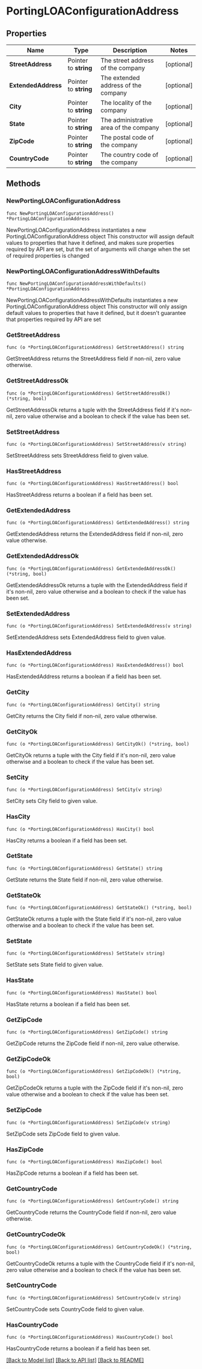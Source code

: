 # PortingLOAConfigurationAddress

## Properties

Name | Type | Description | Notes
------------ | ------------- | ------------- | -------------
**StreetAddress** | Pointer to **string** | The street address of the company | [optional] 
**ExtendedAddress** | Pointer to **string** | The extended address of the company | [optional] 
**City** | Pointer to **string** | The locality of the company | [optional] 
**State** | Pointer to **string** | The administrative area of the company | [optional] 
**ZipCode** | Pointer to **string** | The postal code of the company | [optional] 
**CountryCode** | Pointer to **string** | The country code of the company | [optional] 

## Methods

### NewPortingLOAConfigurationAddress

`func NewPortingLOAConfigurationAddress() *PortingLOAConfigurationAddress`

NewPortingLOAConfigurationAddress instantiates a new PortingLOAConfigurationAddress object
This constructor will assign default values to properties that have it defined,
and makes sure properties required by API are set, but the set of arguments
will change when the set of required properties is changed

### NewPortingLOAConfigurationAddressWithDefaults

`func NewPortingLOAConfigurationAddressWithDefaults() *PortingLOAConfigurationAddress`

NewPortingLOAConfigurationAddressWithDefaults instantiates a new PortingLOAConfigurationAddress object
This constructor will only assign default values to properties that have it defined,
but it doesn't guarantee that properties required by API are set

### GetStreetAddress

`func (o *PortingLOAConfigurationAddress) GetStreetAddress() string`

GetStreetAddress returns the StreetAddress field if non-nil, zero value otherwise.

### GetStreetAddressOk

`func (o *PortingLOAConfigurationAddress) GetStreetAddressOk() (*string, bool)`

GetStreetAddressOk returns a tuple with the StreetAddress field if it's non-nil, zero value otherwise
and a boolean to check if the value has been set.

### SetStreetAddress

`func (o *PortingLOAConfigurationAddress) SetStreetAddress(v string)`

SetStreetAddress sets StreetAddress field to given value.

### HasStreetAddress

`func (o *PortingLOAConfigurationAddress) HasStreetAddress() bool`

HasStreetAddress returns a boolean if a field has been set.

### GetExtendedAddress

`func (o *PortingLOAConfigurationAddress) GetExtendedAddress() string`

GetExtendedAddress returns the ExtendedAddress field if non-nil, zero value otherwise.

### GetExtendedAddressOk

`func (o *PortingLOAConfigurationAddress) GetExtendedAddressOk() (*string, bool)`

GetExtendedAddressOk returns a tuple with the ExtendedAddress field if it's non-nil, zero value otherwise
and a boolean to check if the value has been set.

### SetExtendedAddress

`func (o *PortingLOAConfigurationAddress) SetExtendedAddress(v string)`

SetExtendedAddress sets ExtendedAddress field to given value.

### HasExtendedAddress

`func (o *PortingLOAConfigurationAddress) HasExtendedAddress() bool`

HasExtendedAddress returns a boolean if a field has been set.

### GetCity

`func (o *PortingLOAConfigurationAddress) GetCity() string`

GetCity returns the City field if non-nil, zero value otherwise.

### GetCityOk

`func (o *PortingLOAConfigurationAddress) GetCityOk() (*string, bool)`

GetCityOk returns a tuple with the City field if it's non-nil, zero value otherwise
and a boolean to check if the value has been set.

### SetCity

`func (o *PortingLOAConfigurationAddress) SetCity(v string)`

SetCity sets City field to given value.

### HasCity

`func (o *PortingLOAConfigurationAddress) HasCity() bool`

HasCity returns a boolean if a field has been set.

### GetState

`func (o *PortingLOAConfigurationAddress) GetState() string`

GetState returns the State field if non-nil, zero value otherwise.

### GetStateOk

`func (o *PortingLOAConfigurationAddress) GetStateOk() (*string, bool)`

GetStateOk returns a tuple with the State field if it's non-nil, zero value otherwise
and a boolean to check if the value has been set.

### SetState

`func (o *PortingLOAConfigurationAddress) SetState(v string)`

SetState sets State field to given value.

### HasState

`func (o *PortingLOAConfigurationAddress) HasState() bool`

HasState returns a boolean if a field has been set.

### GetZipCode

`func (o *PortingLOAConfigurationAddress) GetZipCode() string`

GetZipCode returns the ZipCode field if non-nil, zero value otherwise.

### GetZipCodeOk

`func (o *PortingLOAConfigurationAddress) GetZipCodeOk() (*string, bool)`

GetZipCodeOk returns a tuple with the ZipCode field if it's non-nil, zero value otherwise
and a boolean to check if the value has been set.

### SetZipCode

`func (o *PortingLOAConfigurationAddress) SetZipCode(v string)`

SetZipCode sets ZipCode field to given value.

### HasZipCode

`func (o *PortingLOAConfigurationAddress) HasZipCode() bool`

HasZipCode returns a boolean if a field has been set.

### GetCountryCode

`func (o *PortingLOAConfigurationAddress) GetCountryCode() string`

GetCountryCode returns the CountryCode field if non-nil, zero value otherwise.

### GetCountryCodeOk

`func (o *PortingLOAConfigurationAddress) GetCountryCodeOk() (*string, bool)`

GetCountryCodeOk returns a tuple with the CountryCode field if it's non-nil, zero value otherwise
and a boolean to check if the value has been set.

### SetCountryCode

`func (o *PortingLOAConfigurationAddress) SetCountryCode(v string)`

SetCountryCode sets CountryCode field to given value.

### HasCountryCode

`func (o *PortingLOAConfigurationAddress) HasCountryCode() bool`

HasCountryCode returns a boolean if a field has been set.


[[Back to Model list]](../README.md#documentation-for-models) [[Back to API list]](../README.md#documentation-for-api-endpoints) [[Back to README]](../README.md)



